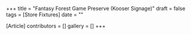 +++
title = "Fantasy Forest Game Preserve (Kooser Signage)"
draft = false
tags = [Store Fixtures]
date = ""

[Article]
contributors = []
gallery = []
+++